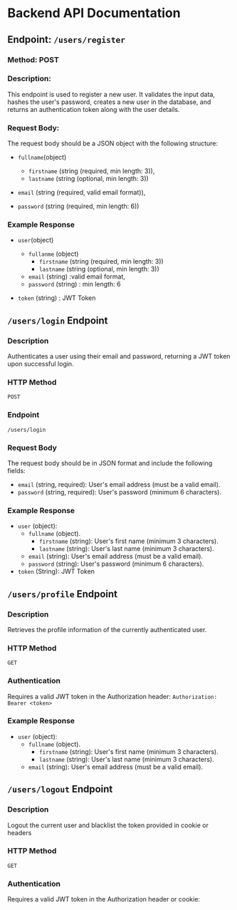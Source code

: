 # Backend API Documentation

## Endpoint: `/users/register`

### Method: POST

### Description:

This endpoint is used to register a new user. It validates the input data, hashes the user's password, creates a new user in the database, and returns an authentication token along with the user details.

### Request Body:

The request body should be a JSON object with the following structure:

- `fullname`(object)

  - `firstname` (string (required, min length: 3)),
  - `lastname` (string (optional, min length: 3))

- `email` (string (required, valid email format)),
- `password` (string (required, min length: 6))

### Example Response

- `user`(object)

  - `fullanme` (object)
    - `firstname` (string (required, min length: 3))
    - `lastname` (string (optional, min length: 3))
  - `email` (string) :valid email format,
  - `password` (string) : min length: 6

- `token` (string) : JWT Token

## `/users/login` Endpoint

### Description

Authenticates a user using their email and password, returning a JWT token upon successful login.

### HTTP Method

`POST`

### Endpoint

`/users/login`

### Request Body

The request body should be in JSON format and include the following fields:

- `email` (string, required): User's email address (must be a valid email).
- `password` (string, required): User's password (minimum 6 characters).

### Example Response

- `user` (object):
  - `fullname` (object).
    - `firstname` (string): User's first name (minimum 3 characters).
    - `lastname` (string): User's last name (minimum 3 characters).   
  - `email` (string): User's email address (must be a valid email).
  - `password` (string): User's password (minimum 6 characters).
- `token` (String): JWT Token

## `/users/profile` Endpoint

### Description

Retrieves the profile information of the currently authenticated user.

### HTTP Method

`GET`

### Authentication

Requires a valid JWT token in the Authorization header:
`Authorization: Bearer <token>`

### Example Response

- `user` (object):
  - `fullname` (object).
    - `firstname` (string): User's first name (minimum 3 characters).
    - `lastname` (string): User's last name (minimum 3 characters).   
  - `email` (string): User's email address (must be a valid email).



## `/users/logout` Endpoint

### Description

Logout the current user and blacklist the token provided in cookie or headers

### HTTP Method

`GET`

### Authentication

Requires a valid JWT token in the Authorization header or cookie:
